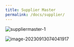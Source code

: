 ```yaml
---
title: Supplier Master
permalink: /docs/supplier/
---
```




![suppliermaster-1](..\images\supplier-1.png)

![image-20230913074041917](..\images\image-20230913074041917.png)
